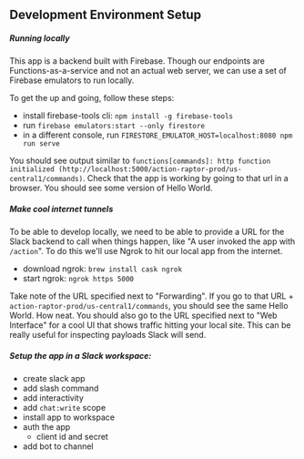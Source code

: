 ## Development Environment Setup

##### Running locally

This app is a backend built with Firebase. Though our endpoints are Functions-as-a-service and not an actual web server, we can use a set of Firebase emulators to run locally.

To get the up and going, follow these steps:

- install firebase-tools cli: `npm install -g firebase-tools`
- run `firebase emulators:start --only firestore`
- in a different console, run `FIRESTORE_EMULATOR_HOST=localhost:8080 npm run serve`

You should see output similar to `functions[commands]: http function initialized (http://localhost:5000/action-raptor-prod/us-central1/commands)`. 
Check that the app is working by going to that url in a browser. You should see some version of Hello World.

##### Make cool internet tunnels

To be able to develop locally, we need to be able to provide a URL for the Slack backend to call when things happen, like "A user invoked the app with `/action`". To do this we'll use Ngrok to hit our local app from the internet.

- download ngrok: `brew install cask ngrok`
- start ngrok: `ngrok https 5000`

Take note of the URL specified next to "Forwarding". If you go to that URL + `action-raptor-prod/us-central1/commands`, you should see the same Hello World. How neat. You should also go to the URL specified next to "Web Interface" for a cool UI that shows traffic hitting your local site. This can be really useful for inspecting payloads Slack will send.  
 
    
##### Setup the app in a Slack workspace:

- create slack app
- add slash command
- add interactivity
- add `chat:write` scope
- install app to workspace
- auth the app
  - client id and secret
- add bot to channel
